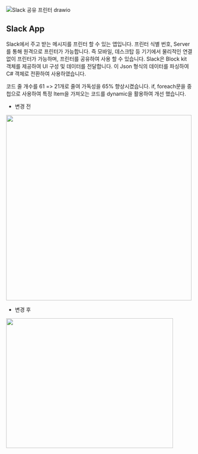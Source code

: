 ![Slack 공유 프린터 drawio](https://github.com/SSstupid/Portfolio/assets/90036120/b6a2f891-de03-4a42-a7f7-b5de5c80b6c6)

## Slack App
Slack에서 주고 받는 메시지를 프린터 할 수 있는 앱입니다. 프린터 식별 번호, Server를 통해 원격으로 프린터가 가능합니다. 즉 모바일, 데스크탑 등 기기에서 물리적인 연결 없이 프린터가 가능하며, 프린터를 공유하여 사용 할 수 있습니다. Slack은 Block kit 객체를 제공하여 UI 구성 및 데이터를 전달합니다. 이 Json 형식의 데이터를 파싱하여 C# 객체로 전환하여 사용하였습니다.

코드 줄 개수를 61 => 21개로 줄여 가독성을 65% 향상시켰습니다. if, foreach문을 중첩으로 사용하여 특정 Item을 가져오는 코드를 dynamic을 활용하여 개선 했습니다.

* 변경 전
  
<img src="https://github.com/SSstupid/Portfolio/assets/90036120/abb2acb0-db7e-43a5-be1f-73cbb3fb5a1f" width="500" height="500"/>

* 변경 후

<img src="https://github.com/SSstupid/Portfolio/assets/90036120/bcfa8636-3c63-45d5-9265-941486d9241b" width="450" height="350"/>
